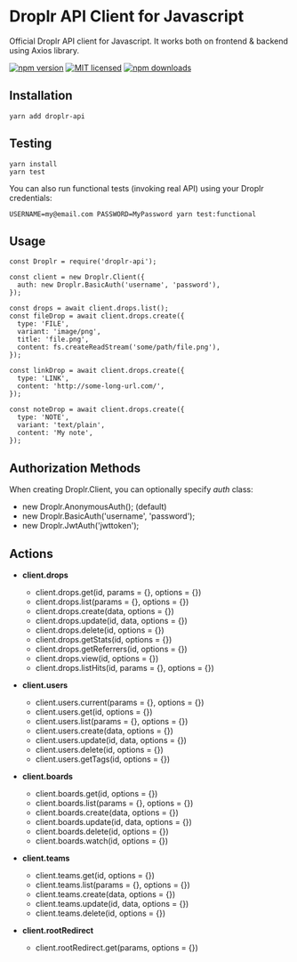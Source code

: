 # Droplr API Client for Javascript

Official Droplr API client for Javascript. It works both on frontend & backend using Axios library.

[![npm version](https://badge.fury.io/js/droplr-api.svg)](https://badge.fury.io/js/droplr-api)
[![MIT licensed](https://img.shields.io/badge/license-MIT-blue.svg)](https://raw.githubusercontent.com/Droplr/droplr-api/master/LICENSE)
[![npm downloads](https://img.shields.io/npm/dt/droplr-api.svg?style=flat)](https://www.npmjs.com/package/droplr-api)

## Installation

```
yarn add droplr-api
```

## Testing

```
yarn install
yarn test
```

You can also run functional tests (invoking real API) using your Droplr credentials:

```
USERNAME=my@email.com PASSWORD=MyPassword yarn test:functional
```

## Usage

```
const Droplr = require('droplr-api');

const client = new Droplr.Client({
  auth: new Droplr.BasicAuth('username', 'password'),
});

const drops = await client.drops.list();
const fileDrop = await client.drops.create({
  type: 'FILE',
  variant: 'image/png',
  title: 'file.png',
  content: fs.createReadStream('some/path/file.png'),
});

const linkDrop = await client.drops.create({
  type: 'LINK',
  content: 'http://some-long-url.com/',
});

const noteDrop = await client.drops.create({
  type: 'NOTE',
  variant: 'text/plain',
  content: 'My note',
});
```

## Authorization Methods

When creating Droplr.Client, you can optionally specify _auth_ class:

* new Droplr.AnonymousAuth(); (default)
* new Droplr.BasicAuth('username', 'password');
* new Droplr.JwtAuth('jwttoken');

## Actions

* **client.drops**
  * client.drops.get(id, params = {}, options = {})
  * client.drops.list(params = {}, options = {})
  * client.drops.create(data, options = {})
  * client.drops.update(id, data, options = {})
  * client.drops.delete(id, options = {})
  * client.drops.getStats(id, options = {})
  * client.drops.getReferrers(id, options = {})
  * client.drops.view(id, options = {})
  * client.drops.listHits(id, params = {}, options = {})


* **client.users**
  * client.users.current(params = {}, options = {})
  * client.users.get(id, options = {})
  * client.users.list(params = {}, options = {})
  * client.users.create(data, options = {})
  * client.users.update(id, data, options = {})
  * client.users.delete(id, options = {})
  * client.users.getTags(id, options = {})


* **client.boards**
  * client.boards.get(id, options = {})
  * client.boards.list(params = {}, options = {})
  * client.boards.create(data, options = {})
  * client.boards.update(id, data, options = {})
  * client.boards.delete(id, options = {})
  * client.boards.watch(id, options = {})


* **client.teams**
  * client.teams.get(id, options = {})
  * client.teams.list(params = {}, options = {})
  * client.teams.create(data, options = {})
  * client.teams.update(id, data, options = {})
  * client.teams.delete(id, options = {})

* **client.rootRedirect**
  * client.rootRedirect.get(params, options = {})
